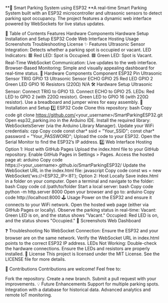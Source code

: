 **🚗 Smart Parking System using ESP32
**A real-time Smart Parking System built with an ESP32 microcontroller and ultrasonic sensors to detect parking spot occupancy. The project features a dynamic web interface powered by WebSockets for live status updates.

📖 Table of Contents
Features
Hardware Components
Hardware Setup
Installation and Setup
ESP32 Code
Web Interface Hosting
Usage
Screenshots
Troubleshooting
License
✨ Features
Ultrasonic Sensor Integration: Detects whether a parking spot is occupied or vacant.
LED Indicators:
🟥 Red LED: Spot is Occupied.
🟩 Green LED: Spot is Vacant.
Real-Time WebSocket Communication: Live updates to the web interface.
Browser-Based Monitoring: Simple and visually appealing dashboard for real-time status.
🔧 Hardware Components
Component	ESP32 Pin
Ultrasonic Sensor TRIG	GPIO 13
Ultrasonic Sensor ECHO	GPIO 25
Red LED	GPIO 2
Green LED	GPIO 16
Resistors (220Ω)	N/A
🛠️ Hardware Setup
Ultrasonic Sensor:
Connect TRIG to GPIO 13.
Connect ECHO to GPIO 25.
LEDs:
Red LED to GPIO 2 (with 220Ω resistor).
Green LED to GPIO 16 (with 220Ω resistor).
Use a breadboard and jumper wires for easy assembly.
🚀 Installation and Setup
1️⃣ ESP32 Code
Clone this repository:
bash
Copy code
git clone https://github.com/<your_username>/SmartParkingESP32.git
Open esp32_parking.ino in the Arduino IDE.
Install the required library:
WebSocketsServer (via the Arduino Library Manager).
Update your WiFi credentials:
cpp
Copy code
const char* ssid = "Your_SSID";
const char* password = "Your_PASSWORD";
Upload the code to your ESP32.
Open the Serial Monitor to find the ESP32’s IP address.
2️⃣ Web Interface Hosting
Option 1: Host with GitHub Pages
Upload the index.html file to your GitHub repository.
Enable GitHub Pages in Settings > Pages.
Access the hosted page at:
arduino
Copy code
https://<your_username>.github.io/SmartParkingESP32/
Update the WebSocket URL in the index.html file:
javascript
Copy code
const ws = new WebSocket('ws://<ESP32_IP>:81');
Option 2: Host Locally
Save index.html in a folder on your computer.
Open a terminal and navigate to the folder:
bash
Copy code
cd /path/to/folder
Start a local server:
bash
Copy code
python -m http.server 8000
Open your browser and go to:
arduino
Copy code
http://localhost:8000
🕹️ Usage
Power on the ESP32 and ensure it connects to your WiFi network.
Open the hosted web page (either via GitHub Pages or locally).
Observe the parking status in real-time:
Vacant: Green LED is on, and the status shows "Vacant."
Occupied: Red LED is on, and the status shows "Occupied."
📸 Screenshots
Web Dashboard

❓ Troubleshooting
No WebSocket Connection:
Ensure the ESP32 and your browser are on the same network.
Verify the WebSocket URL in index.html points to the correct ESP32 IP address.
LEDs Not Working:
Double-check the hardware connections.
Ensure the LEDs and resistors are properly installed.
📜 License
This project is licensed under the MIT License. See the LICENSE file for more details.

🌟 Contributions
Contributions are welcome! Feel free to:

Fork the repository.
Create a new branch.
Submit a pull request with your improvements.
💡 Future Enhancements
Support for multiple parking spots.
Integration with a database for historical data.
Advanced analytics and remote IoT monitoring.
